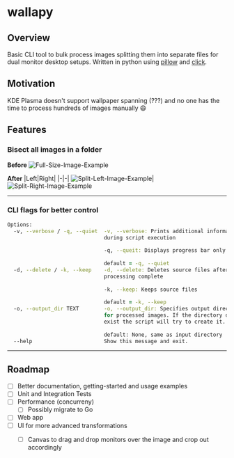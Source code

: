 # wallapy

## Overview
Basic CLI tool to bulk process images splitting them into separate files for dual monitor desktop setups. Written in python using [pillow](https://pillow.readthedocs.io/en/stable/) and [click](https://click.palletsprojects.com/en/8.1.x/).

## Motivation

KDE Plasma doesn't support wallpaper spanning (???) and no one has the time to process hundreds of images manually :smile:

## Features

### Bisect all images in a folder

**Before**
![Full-Size-Image-Example](docs/w77.png)

**After**
|Left|Right|
|-|-|
![Split-Left-Image-Example](docs/w77_L.png)|![Split-Right-Image-Example](docs/w77_R.png)

----

### CLI flags for better control

```zsh
Options:
  -v, --verbose / -q, --quiet  -v, --verbose: Prints additional information
                               during script execution
                               
                               -q, --queit: Displays progress bar only
                               
                               default = -q, --quiet
  -d, --delete / -k, --keep    -d, --delete: Deletes source files after
                               processing complete
                               
                               -k, --keep: Keeps source files
                               
                               default = -k, --keep
  -o, --output_dir TEXT        -o, --output_dir: Specifies output directory
                               for processed images. If the directory does not
                               exist the script will try to create it.
                               
                               default: None, same as input directory
  --help                       Show this message and exit.
```

----
## Roadmap

- [ ] Better documentation, getting-started and usage examples
- [ ] Unit and Integration Tests
- [ ] Performance (concurreny)
  - [ ] Possibly migrate to Go
- [ ] Web app
- [ ] UI for more advanced transformations
  - [ ] Canvas to drag and drop monitors over the image and crop out accordingly



